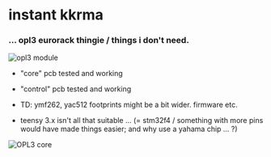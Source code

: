 # instant kkrma


### ... opl3 eurorack thingie / things i don't need.


![opl3 module](https://c2.staticflickr.com/8/7308/27236767501_3021fc2851_c.jpg)

- "core" pcb tested and working 

- "control" pcb tested and working

- TD: ymf262, yac512 footprints might be a bit wider. firmware etc.

- teensy 3.x isn't all that suitable ... (= stm32f4 / something with more pins would have made things easier; and why use a yahama chip ... ?)

![OPL3 core](https://c2.staticflickr.com/2/1700/24727139936_40bb427b12_b.jpg)

